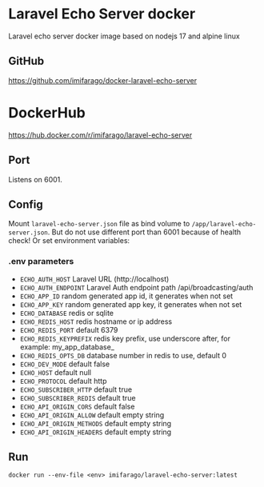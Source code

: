 # Laravel Echo Server docker

Laravel echo server docker image based on nodejs 17 and alpine linux

## GitHub
https://github.com/imifarago/docker-laravel-echo-server 

# DockerHub
https://hub.docker.com/r/imifarago/laravel-echo-server

## Port
Listens on 6001. 

## Config
Mount `laravel-echo-server.json` file as bind volume to `/app/laravel-echo-server.json`. But do not use different port than 6001 because of health check! 
Or set environment variables: 

### .env parameters

* `ECHO_AUTH_HOST` Laravel URL (http://localhost)
* `ECHO_AUTH_ENDPOINT` Laravel Auth endpoint path /api/broadcasting/auth
* `ECHO_APP_ID` random generated app id, it generates when not set
* `ECHO_APP_KEY` random generated app key, it generates when not set
* `ECHO_DATABASE` redis or sqlite
* `ECHO_REDIS_HOST` redis hostname or ip address
* `ECHO_REDIS_PORT` default 6379
* `ECHO_REDIS_KEYPREFIX` redis key prefix, use underscore after, for example: my_app_database_
* `ECHO_REDIS_OPTS_DB` database number in redis to use, default 0
* `ECHO_DEV_MODE` default false
* `ECHO_HOST` default null
* `ECHO_PROTOCOL` default http
* `ECHO_SUBSCRIBER_HTTP` default true
* `ECHO_SUBSCRIBER_REDIS` default true
* `ECHO_API_ORIGIN_CORS` default false
* `ECHO_API_ORIGIN_ALLOW` default empty string
* `ECHO_API_ORIGIN_METHODS` default empty string
* `ECHO_API_ORIGIN_HEADERS` default empty string

## Run
`docker run --env-file <env> imifarago/laravel-echo-server:latest`

